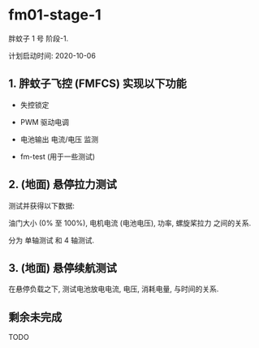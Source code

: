 # fm01-stage-1
胖蚊子 1 号 阶段-1.

计划启动时间: 2020-10-06


## 1. 胖蚊子飞控 (FMFCS) 实现以下功能

+ 失控锁定

+ PWM 驱动电调

+ 电池输出 电流/电压 监测

+ fm-test  (用于一些测试)


## 2. (地面) 悬停拉力测试

测试并获得以下数据:

油门大小 (0% 至 100%), 电机电流 (电池电压), 功率, 螺旋桨拉力 之间的关系.

分为 单轴测试 和 4 轴测试.


## 3. (地面) 悬停续航测试

在悬停负载之下, 测试电池放电电流, 电压, 消耗电量, 与时间的关系.


## 剩余未完成

TODO
